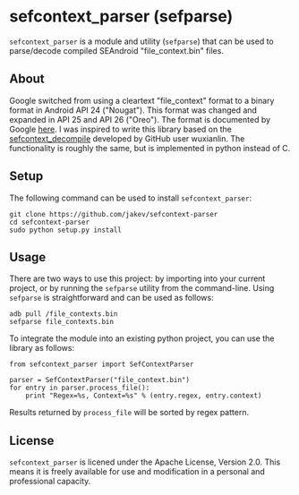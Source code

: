 sefcontext_parser (sefparse)
============================

`sefcontext_parser` is a module and utility (`sefparse`) that can be used to parse/decode compiled SEAndroid "file_context.bin" files. 

About
-----
Google switched from using a cleartext "file_context" format to a binary format in Android API 24 ("Nougat"). This format was changed and expanded in API 25 and API 26 ("Oreo"). The format is documented by Google [here](https://android.googlesource.com/platform/external/selinux/+/master/libselinux/utils/sefcontext_compile.c). I was inspired to write this library based on the [sefcontext_decompile](https://github.com/wuxianlin/sefcontext_decompile) developed by GitHub user wuxianlin. The functionality is roughly the same, but is implemented in python instead of C.

Setup
-----
The following command can be used to install `sefcontext_parser`:

    git clone https://github.com/jakev/sefcontext-parser
    cd sefcontext-parser
    sudo python setup.py install

Usage
-----
There are two ways to use this project: by importing into your current project, or by running the `sefparse` utility from the command-line. Using `sefparse` is straightforward and can be used as follows:

    adb pull /file_contexts.bin
    sefparse file_contexts.bin

To integrate the module into an existing python project, you can use the library as follows:

    from sefcontext_parser import SefContextParser

    parser = SefContextParser("file_context.bin")
    for entry in parser.process_file():
        print "Regex=%s, Context=%s" % (entry.regex, entry.context)


Results returned by `process_file` will be sorted by regex pattern.

License
-------
`sefcontext_parser` is licened under the Apache License, Version 2.0. This means it is freely available for use and modification in a personal and professional capacity.
